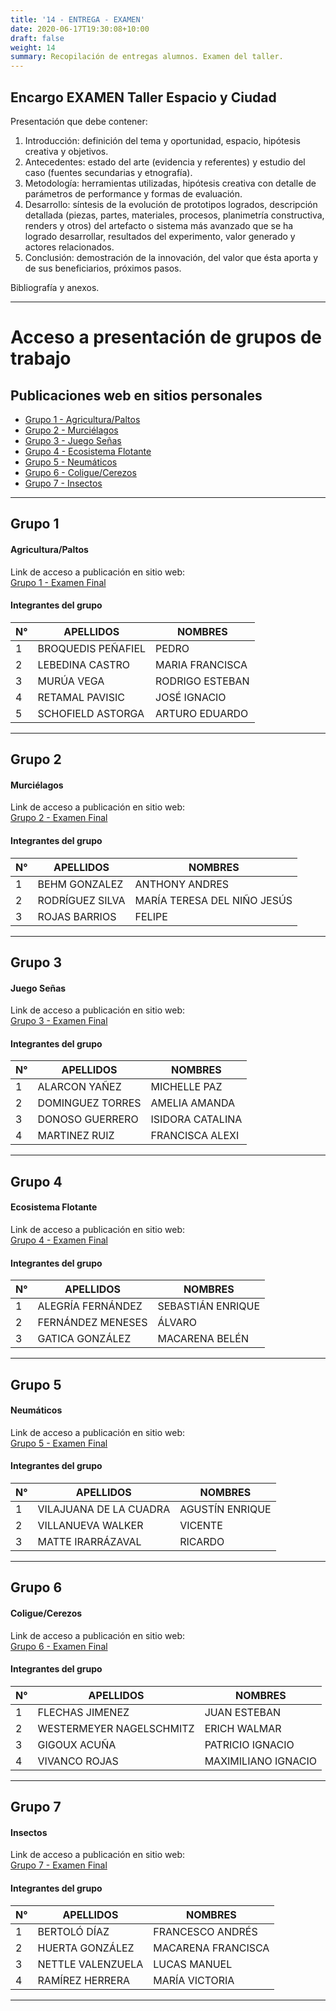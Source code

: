 ```yaml
---
title: '14 - ENTREGA - EXAMEN'
date: 2020-06-17T19:30:08+10:00
draft: false
weight: 14
summary: Recopilación de entregas alumnos. Examen del taller.
---
```


## Encargo EXAMEN Taller Espacio y Ciudad

Presentación que debe contener:

1. Introducción: definición del tema y oportunidad, espacio, hipótesis creativa y objetivos.
2. Antecedentes: estado del arte (evidencia y referentes) y estudio del caso (fuentes secundarias y etnografía).
3. Metodología: herramientas utilizadas, hipótesis creativa con detalle de parámetros de performance y formas de evaluación. 
4. Desarrollo: síntesis de la evolución de prototipos logrados, descripción detallada (piezas, partes, materiales, procesos, planimetría constructiva, renders y otros) del artefacto o sistema más avanzado que se ha logrado desarrollar, resultados del experimento, valor generado y actores relacionados. 
5. Conclusión: demostración de la innovación, del valor que ésta aporta y de sus beneficiarios, próximos pasos.

Bibliografía y anexos.

---
# Acceso a presentación de grupos de trabajo
## Publicaciones web en sitios personales

- [Grupo 1 - Agricultura/Paltos](#grupo-1)
- [Grupo 2 - Murciélagos](#grupo-2)
- [Grupo 3 - Juego Señas](#grupo-3)
- [Grupo 4 - Ecosistema Flotante](#grupo-4)
- [Grupo 5 - Neumáticos](#grupo-5)
- [Grupo 6 - Coligue/Cerezos](#grupo-6)
- [Grupo 7 - Insectos](#grupo-7)

---

## Grupo 1
#### Agricultura/Paltos

Link de acceso a publicación en sitio web:\
[Grupo 1 - Examen Final](https://mlebedina.github.io/taller-ciudad-espacio/docs/e08/)

#### Integrantes del grupo

| N° | APELLIDOS | NOMBRES |
| ----------- | ----------- | ----------- |
|1|BROQUEDIS PEÑAFIEL|PEDRO|
|2|LEBEDINA CASTRO|MARIA FRANCISCA|
|3|MURÚA VEGA|RODRIGO ESTEBAN|
|4|RETAMAL PAVISIC|JOSÉ IGNACIO|
|5|SCHOFIELD ASTORGA|ARTURO EDUARDO|

---

## Grupo 2
#### Murciélagos

Link de acceso a publicación en sitio web:\
[Grupo 2 - Examen Final](https://a-behm.github.io/taller-ciudad-espacio/docs/ex%C3%A1men/)

#### Integrantes del grupo

| N° | APELLIDOS | NOMBRES |
| ----------- | ----------- | ----------- |
|1|BEHM GONZALEZ|ANTHONY ANDRES|
|2|RODRÍGUEZ SILVA|MARÍA TERESA DEL NIÑO JESÚS|
|3|ROJAS BARRIOS|FELIPE|

---

## Grupo 3
#### Juego Señas

Link de acceso a publicación en sitio web:\
[Grupo 3 - Examen Final]()

#### Integrantes del grupo

| N° | APELLIDOS | NOMBRES |
| ----------- | ----------- | ----------- |
|1|ALARCON YAÑEZ|MICHELLE PAZ|
|2|DOMINGUEZ TORRES|AMELIA AMANDA|
|3|DONOSO GUERRERO|ISIDORA CATALINA|
|4|MARTINEZ RUIZ|FRANCISCA ALEXI|

---

## Grupo 4
#### Ecosistema Flotante

Link de acceso a publicación en sitio web:\
[Grupo 4 - Examen Final](https://macagatica99.github.io/docs/examen/)

#### Integrantes del grupo

| N° | APELLIDOS | NOMBRES |
| ----------- | ----------- | ----------- |
|1|ALEGRÍA FERNÁNDEZ|SEBASTIÁN ENRIQUE|
|2|FERNÁNDEZ MENESES|ÁLVARO|
|3|GATICA GONZÁLEZ|MACARENA BELÉN|

---

## Grupo 5
#### Neumáticos

Link de acceso a publicación en sitio web:\
[Grupo 5 - Examen Final]()

#### Integrantes del grupo

| N° | APELLIDOS | NOMBRES |
| ----------- | ----------- | ----------- |
|1|VILAJUANA DE LA CUADRA|AGUSTÍN ENRIQUE|
|2|VILLANUEVA WALKER|VICENTE|
|3|MATTE IRARRÁZAVAL|RICARDO|

---

## Grupo 6
#### Coligue/Cerezos

Link de acceso a publicación en sitio web:\
[Grupo 6 - Examen Final]()

#### Integrantes del grupo

| N° | APELLIDOS | NOMBRES |
| ----------- | ----------- | ----------- |
|1|FLECHAS JIMENEZ|JUAN ESTEBAN|
|2|WESTERMEYER NAGELSCHMITZ|ERICH WALMAR|
|3|GIGOUX ACUÑA|PATRICIO IGNACIO|
|4|VIVANCO ROJAS|MAXIMILIANO IGNACIO|

---

## Grupo 7
#### Insectos

Link de acceso a publicación en sitio web:\
[Grupo 7 - Examen Final]()

#### Integrantes del grupo

| N° | APELLIDOS | NOMBRES |
| ----------- | ----------- | ----------- |
|1|BERTOLÓ DÍAZ|FRANCESCO ANDRÉS|
|2|HUERTA GONZÁLEZ|MACARENA FRANCISCA|
|3|NETTLE VALENZUELA|LUCAS MANUEL|
|4|RAMÍREZ HERRERA|MARÍA VICTORIA|

---